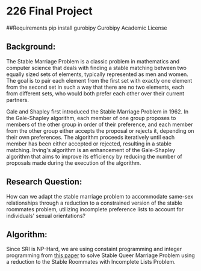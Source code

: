 # 226 Final Project
##Requirements
pip install gurobipy
Gurobipy Academic License
## Background:
The Stable Marriage Problem is a classic problem in mathematics and computer science that deals with finding a stable matching between two equally sized sets of elements, typically represented as men and women. The goal is to pair each element from the first set with exactly one element from the second set in such a way that there are no two elements, each from different sets, who would both prefer each other over their current partners.

Gale and Shapley first introduced the Stable Marriage Problem in 1962. In the Gale-Shapley algorithm, each member of one group proposes to members of the other group in order of their preference, and each member from the other group either accepts the proposal or rejects it, depending on their own preferences. The algorithm proceeds iteratively until each member has been either accepted or rejected, resulting in a stable matching. Irving's algorithm is an enhancement of the Gale-Shapley algorithm that aims to improve its efficiency by reducing the number of proposals made during the execution of the algorithm.

## Research Question:
How can we adapt the stable marriage problem to accommodate same-sex relationships through a reduction to a constrained version of the stable roommates problem, utilizing incomplete preference lists to account for individuals' sexual orientations?

## Algorithm:
Since SRI is NP-Hard, we are using constaint programming and integer programming from [this paper](https://arxiv.org/pdf/2110.02555.pdf) to solve Stable Queer Marriage Problem using a reduction to the Stable Roommates with Incomplete Lists Problem. 

